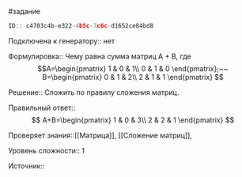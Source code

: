 #задание

```javascript
ID:: c4703c4b-e322-4b5c-7c6c-d1652ce84bd8
```

Подключена к генератору:: нет

Формулировка:: Чему равна сумма матриц A + B, где
$$A=\begin{pmatrix}
1 & 0 & 1\\
0 & 1 & 0
\end{pmatrix};~~
B=\begin{pmatrix}
0 & 1 & 2\\
2 & 1 & 1
\end{pmatrix}
$$

Решение::
Сложить по правилу сложения матриц.

Правильный ответ::
$$
A+B=\begin{pmatrix}
1 & 0 & 3\\
2 & 2 & 1
\end{pmatrix}
$$

Проверяет знания::[[Матрица]], [[Сложение матриц]],

Уровень сложности:: 1

Источник::